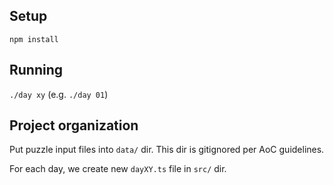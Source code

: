 ## Setup

`npm install`

## Running

`./day xy` (e.g. `./day 01`)

## Project organization

Put puzzle input files into `data/` dir. This dir is gitignored per AoC guidelines.

For each day, we create new `dayXY.ts` file in `src/` dir.
